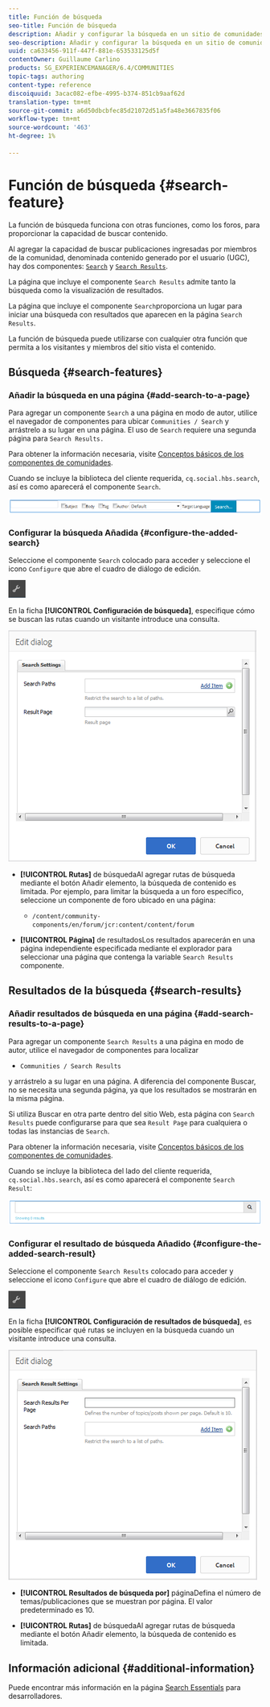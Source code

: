 ```yaml
---
title: Función de búsqueda
seo-title: Función de búsqueda
description: Añadir y configurar la búsqueda en un sitio de comunidades
seo-description: Añadir y configurar la búsqueda en un sitio de comunidades
uuid: ca633456-911f-447f-881e-653533125d5f
contentOwner: Guillaume Carlino
products: SG_EXPERIENCEMANAGER/6.4/COMMUNITIES
topic-tags: authoring
content-type: reference
discoiquuid: 3acac082-efbe-4995-b374-851cb9aaf62d
translation-type: tm+mt
source-git-commit: a6d50dbcbfec85d21072d51a5fa48e3667835f06
workflow-type: tm+mt
source-wordcount: '463'
ht-degree: 1%

---
```



# Función de búsqueda {#search-feature}

La función de búsqueda funciona con otras funciones, como los foros, para proporcionar la capacidad de buscar contenido.

Al agregar la capacidad de buscar publicaciones ingresadas por miembros de la comunidad, denominada contenido generado por el usuario (UGC), hay dos componentes: [ `Search`](#search-features) y [ `Search Results`](#search-results).

La página que incluye el componente `Search Results` admite tanto la búsqueda como la visualización de resultados.

La página que incluye el componente `Search`proporciona un lugar para iniciar una búsqueda con resultados que aparecen en la página `Search Results`.

La función de búsqueda puede utilizarse con cualquier otra función que permita a los visitantes y miembros del sitio vista el contenido.

## Búsqueda {#search-features}

### Añadir la búsqueda en una página {#add-search-to-a-page}

Para agregar un componente `Search` a una página en modo de autor, utilice el navegador de componentes para ubicar `Communities / Search` y arrástrelo a su lugar en una página. El uso de `Search` requiere una segunda página para `Search Results.`

Para obtener la información necesaria, visite [Conceptos básicos de los componentes de comunidades](basics.md).

Cuando se incluye la biblioteca del cliente requerida, `cq.social.hbs.search`, así es como aparecerá el componente `Search`.

![chlimage_1-373](assets/chlimage_1-373.png)

### Configurar la búsqueda Añadida {#configure-the-added-search}

Seleccione el componente `Search` colocado para acceder y seleccione el icono `Configure` que abre el cuadro de diálogo de edición.

![chlimage_1-374](assets/chlimage_1-374.png)

En la ficha **[!UICONTROL Configuración de búsqueda]**, especifique cómo se buscan las rutas cuando un visitante introduce una consulta.

![chlimage_1-375](assets/chlimage_1-375.png)

* **[!UICONTROL Rutas]**
de búsquedaAl agregar rutas de búsqueda mediante el botón Añadir elemento, la búsqueda de contenido es limitada. Por ejemplo, para limitar la búsqueda a un foro específico, seleccione un componente de foro ubicado en una página:

   * `/content/community-components/en/forum/jcr:content/content/forum`

* **[!UICONTROL Página]**
de resultadosLos resultados aparecerán en una página independiente especificada mediante el explorador para seleccionar una página que contenga la variable 
`Search Results` componente.

## Resultados de la búsqueda {#search-results}

### Añadir resultados de búsqueda en una página {#add-search-results-to-a-page}

Para agregar un componente `Search Results` a una página en modo de autor, utilice el navegador de componentes para localizar

* `Communities / Search Results`

y arrástrelo a su lugar en una página. A diferencia del componente Buscar, no se necesita una segunda página, ya que los resultados se mostrarán en la misma página.

Si utiliza Buscar en otra parte dentro del sitio Web, esta página con `Search Results` puede configurarse para que sea `Result Page` para cualquiera o todas las instancias de `Search`.

Para obtener la información necesaria, visite [Conceptos básicos de los componentes de comunidades](basics.md).

Cuando se incluye la biblioteca del lado del cliente requerida, `cq.social.hbs.search`, así es como aparecerá el componente `Search Result`:

![chlimage_1-376](assets/chlimage_1-376.png)

### Configurar el resultado de búsqueda Añadido {#configure-the-added-search-result}

Seleccione el componente `Search Results` colocado para acceder y seleccione el icono `Configure` que abre el cuadro de diálogo de edición.

![chlimage_1-377](assets/chlimage_1-377.png)

En la ficha **[!UICONTROL Configuración de resultados de búsqueda]**, es posible especificar qué rutas se incluyen en la búsqueda cuando un visitante introduce una consulta.

![chlimage_1-378](assets/chlimage_1-378.png)

* **[!UICONTROL Resultados de búsqueda por]**
páginaDefina el número de temas/publicaciones que se muestran por página. El valor predeterminado es 10.

* **[!UICONTROL Rutas]**
de búsquedaAl agregar rutas de búsqueda mediante el botón Añadir elemento, la búsqueda de contenido es limitada.

## Información adicional {#additional-information}

Puede encontrar más información en la página [Search Essentials](search-implementation.md) para desarrolladores.
